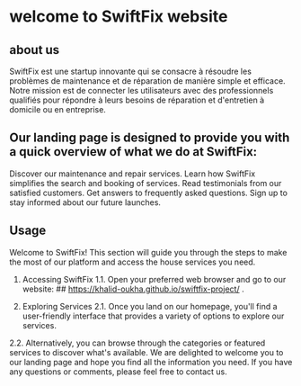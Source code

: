 # welcome to SwiftFix website

## about us

SwiftFix est une startup innovante qui se consacre à résoudre les problèmes de maintenance et de réparation de manière simple et efficace. Notre mission est de connecter les utilisateurs avec des professionnels qualifiés pour répondre à leurs besoins de réparation et d'entretien à domicile ou en entreprise.

## Our landing page is designed to provide you with a quick overview of what we do at SwiftFix:

Discover our maintenance and repair services.
Learn how SwiftFix simplifies the search and booking of services.
Read testimonials from our satisfied customers.
Get answers to frequently asked questions.
Sign up to stay informed about our future launches.

## Usage
Welcome to SwiftFix! This section will guide you through the steps to make the most of our platform and access the house services you need.

1. Accessing SwiftFix
1.1. Open your preferred web browser and go to our website: ## https://khalid-oukha.github.io/swiftfix-project/ .

2. Exploring Services
2.1. Once you land on our homepage, you'll find a user-friendly interface that provides a variety of options to explore our services.

2.2. Alternatively, you can browse through the categories or featured services to discover what's available.
We are delighted to welcome you to our landing page and hope you find all the information you need. If you have any questions or comments, please feel free to contact us.
